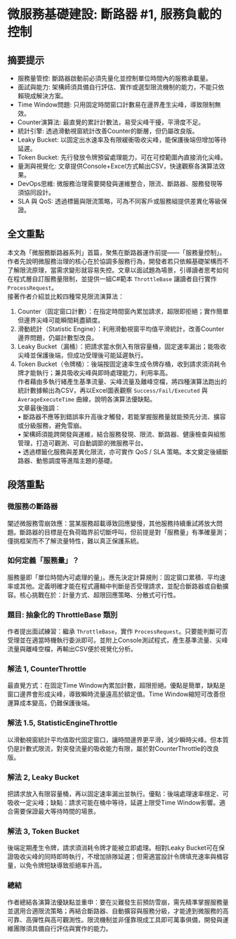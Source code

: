 # 微服務基礎建設: 斷路器 #1, 服務負載的控制

## 摘要提示
- 服務量管控: 斷路器啟動前必須先量化並控制單位時間內的服務承載量。
- 面試與能力: 架構師須具備自行評估、實作或選型限流機制的能力，不能只依賴現成解決方案。
- Time Window問題: 只用固定時間窗口計數易在邊界產生尖峰，導致限制無效。
- Counter演算法: 最直覺的累計計數法，易受尖峰干擾，平滑度不足。
- 統計引擎: 透過滑動視窗統計改善Counter的斷層，但仍屬改良版。
- Leaky Bucket: 以固定出水速率及有限緩衝吸收尖峰，能保護後端但增加等待延遲。
- Token Bucket: 先行發放令牌預留處理能力，可在可控範圍內直接消化尖峰。
- 量測與視覺化: 文章提供Console+Excel方式輸出CSV，快速觀察各演算法效果。
- DevOps思維: 微服務治理需要開發與運維整合，限流、斷路器、服務發現等須協同設計。
- SLA 與 QoS: 透過標籤與限流策略，可為不同客戶或服務組提供差異化等級保證。

## 全文重點
本文為「微服務斷路器系列」首篇，聚焦在斷路器運作前提——「服務量控制」。作者先說明微服務治理的核心在於協調多服務行為，開發者若只依賴基礎架構而不了解限流原理，當需求變形就容易失控。文章以面試題為場景，引導讀者思考如何在程式層自訂服務量限制，並提供一組C#範本 `ThrottleBase` 讓讀者自行實作 `ProcessRequest`。  
接著作者介紹並比較四種常見限流演算法：  
1. Counter（固定窗口計數）：在指定時間窗內累加請求，超限即拒絕；實作簡單但邊界尖峰可能瞬間耗盡額度。  
2. 滑動統計（Statistic Engine）：利用滑動視窗平均值平滑統計，改善Counter邊界問題，仍屬計數型改良。  
3. Leaky Bucket（漏桶）：把請求當水倒入有限容量桶，固定速率漏出；能吸收尖峰並保護後端，但成功受理後可能延遲執行。  
4. Token Bucket（令牌桶）：後端按固定速率生成令牌存桶，收到請求須消耗令牌才能執行；兼具吸收尖峰與即時處理能力，利用率高。  
作者藉由多執行緒產生基準流量、尖峰流量及離峰空檔，將四種演算法跑出的統計數據輸出為CSV，再以Excel圖表觀察 `Success/Fail/Executed` 與 `AverageExecuteTime` 曲線，說明各演算法優缺點。  
文章最後強調：  
• 斷路器不應等到錯誤率升高後才觸發，若能掌握服務量就能預先分流、擴容或分級服務，避免雪崩。  
• 架構師須能跨開發與運維，結合服務發現、限流、斷路器、健康檢查與組態管理，打造可觀測、可自動調節的微服務平台。  
• 透過標籤化服務與差異化限流，亦可實作 QoS / SLA 策略。本文奠定後續斷路器、動態調度等進階主題的基礎。

## 段落重點
### 微服務の斷路器
闡述微服務雪崩效應：當某服務超載導致回應變慢，其他服務持續重試將放大問題。斷路器的目標是在負荷臨界前切斷呼叫，但前提是對「服務量」有準確量測；僅挑框架而不了解流量特性，難以真正保護系統。

### 如何定義「服務量」？
服務量即「單位時間內可處理的量」。應先決定計算規則：固定窗口累積、平均速率或其他。定義明確才能在程式邏輯中判斷是否受理請求，並配合斷路器或自動擴容。核心挑戰在於：計量方式、超限回應策略、分散式可行性。

### 題目: 抽象化的 ThrottleBase 類別
作者提出面試練習：繼承 `ThrottleBase`，實作 `ProcessRequest`。只要能判斷可否受理並在適當時機執行委派即可。並附上Console測試程式，產生基準流量、尖峰流量與離峰空檔，再輸出CSV便於視覺化分析。

### 解法 1, CounterThrottle
最直覺方式：在固定Time Window內累加計數，超限拒絕。優點是簡單，缺點是窗口邊界會形成尖峰，導致瞬時流量遠高於額定值。Time Window縮短可改善但運算成本變高，仍難保護後端。

### 解法 1.5, StatisticEngineThrottle
以滑動視窗統計平均值取代固定窗口，讓時間邊界更平滑，減少瞬時尖峰。但本質仍是計數式限流，對突發流量的吸收能力有限，屬於對CounterThrottle的改良版。

### 解法 2, Leaky Bucket
把請求放入有限容量桶，再以固定速率漏出並執行。優點：後端處理速率穩定、可吸收一定尖峰；缺點：請求可能在桶中等待，延遲上限受Time Window影響。適合需要保證最大等待時間的場景。

### 解法 3, Token Bucket
後端定期產生令牌，請求須消耗令牌才能被立即處理。相對Leaky Bucket可在保證吸收尖峰的同時即時執行，不增加排隊延遲；但需適當設計令牌填充速率與桶容量，以免令牌短缺導致拒絕率升高。

### 總結
作者總結各演算法優缺點並重申：要在災難發生前預防雪崩，需先精準掌握服務量並選用合適限流策略；再結合斷路器、自動擴容與服務分級，才能達到微服務的高可靠、高彈性與高可觀測性。限流機制並非僅靠現成工具即可萬事俱備，開發與運維團隊須具備自行評估與實作的能力。